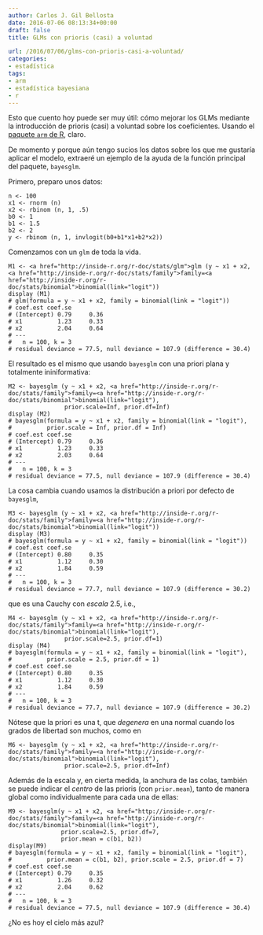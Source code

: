 ```yaml
---
author: Carlos J. Gil Bellosta
date: 2016-07-06 08:13:34+00:00
draft: false
title: GLMs con prioris (casi) a voluntad

url: /2016/07/06/glms-con-prioris-casi-a-voluntad/
categories:
- estadística
tags:
- arm
- estadística bayesiana
- r
---
```


Esto que cuento hoy puede ser muy útil: cómo mejorar los GLMs mediante la introducción de prioris (casi) a voluntad sobre los coeficientes. Usando el [paquete `arm` de R](https://cran.r-project.org/web/packages/arm/index.html), claro.

De momento y porque aún tengo sucios los datos sobre los que me gustaría aplicar el modelo, extraeré un ejemplo de la ayuda de la función principal del paquete, `bayesglm`.

Primero, preparo unos datos:



    n <- 100
    x1 <- rnorm (n)
    x2 <- rbinom (n, 1, .5)
    b0 <- 1
    b1 <- 1.5
    b2 <- 2
    y <- rbinom (n, 1, invlogit(b0+b1*x1+b2*x2))



Comenzamos con un `glm` de toda la vida.



    M1 <- <a href="http://inside-r.org/r-doc/stats/glm">glm (y ~ x1 + x2, <a href="http://inside-r.org/r-doc/stats/family">family=<a href="http://inside-r.org/r-doc/stats/binomial">binomial(link="logit"))
    display (M1)
    # glm(formula = y ~ x1 + x2, family = binomial(link = "logit"))
    # coef.est coef.se
    # (Intercept) 0.79     0.36
    # x1          1.23     0.33
    # x2          2.04     0.64
    # ---
    #   n = 100, k = 3
    # residual deviance = 77.5, null deviance = 107.9 (difference = 30.4)



El resultado es el mismo que usando `bayesglm` con una priori plana y totalmente ininiformativa:



    M2 <- bayesglm (y ~ x1 + x2, <a href="http://inside-r.org/r-doc/stats/family">family=<a href="http://inside-r.org/r-doc/stats/binomial">binomial(link="logit"),
                    prior.scale=Inf, prior.df=Inf)
    display (M2)
    # bayesglm(formula = y ~ x1 + x2, family = binomial(link = "logit"),
    #          prior.scale = Inf, prior.df = Inf)
    # coef.est coef.se
    # (Intercept) 0.79     0.36
    # x1          1.23     0.33
    # x2          2.03     0.64
    # ---
    #   n = 100, k = 3
    # residual deviance = 77.5, null deviance = 107.9 (difference = 30.4)



La cosa cambia cuando usamos la distribución a priori por defecto de `bayesglm`,



    M3 <- bayesglm (y ~ x1 + x2, <a href="http://inside-r.org/r-doc/stats/family">family=<a href="http://inside-r.org/r-doc/stats/binomial">binomial(link="logit"))
    display (M3)
    # bayesglm(formula = y ~ x1 + x2, family = binomial(link = "logit"))
    # coef.est coef.se
    # (Intercept) 0.80     0.35
    # x1          1.12     0.30
    # x2          1.84     0.59
    # ---
    #   n = 100, k = 3
    # residual deviance = 77.7, null deviance = 107.9 (difference = 30.2)



que es una Cauchy con _escala_ 2.5, i.e.,



    M4 <- bayesglm (y ~ x1 + x2, <a href="http://inside-r.org/r-doc/stats/family">family=<a href="http://inside-r.org/r-doc/stats/binomial">binomial(link="logit"),
                    prior.scale=2.5, prior.df=1)
    display (M4)
    # bayesglm(formula = y ~ x1 + x2, family = binomial(link = "logit"),
    #          prior.scale = 2.5, prior.df = 1)
    # coef.est coef.se
    # (Intercept) 0.80     0.35
    # x1          1.12     0.30
    # x2          1.84     0.59
    # ---
    #   n = 100, k = 3
    # residual deviance = 77.7, null deviance = 107.9 (difference = 30.2)



Nótese que la priori es una t, que _degenera_ en una normal cuando los grados de libertad son muchos, como en



    M6 <- bayesglm (y ~ x1 + x2, <a href="http://inside-r.org/r-doc/stats/family">family=<a href="http://inside-r.org/r-doc/stats/binomial">binomial(link="logit"),
                    prior.scale=2.5, prior.df=Inf)



Además de la escala y, en cierta medida, la anchura de las colas, también se puede indicar el _centro_ de las prioris (con `prior.mean`), tanto de manera global como individualmente para cada una de ellas:



    M9 <- bayesglm(y ~ x1 + x2, <a href="http://inside-r.org/r-doc/stats/family">family=<a href="http://inside-r.org/r-doc/stats/binomial">binomial(link="logit"),
                   prior.scale=2.5, prior.df=7,
                   prior.mean = c(b1, b2))
    display(M9)
    # bayesglm(formula = y ~ x1 + x2, family = binomial(link = "logit"),
    #          prior.mean = c(b1, b2), prior.scale = 2.5, prior.df = 7)
    # coef.est coef.se
    # (Intercept) 0.79     0.35
    # x1          1.26     0.32
    # x2          2.04     0.62
    # ---
    #   n = 100, k = 3
    # residual deviance = 77.5, null deviance = 107.9 (difference = 30.4)



¿No es hoy el cielo más azul?
